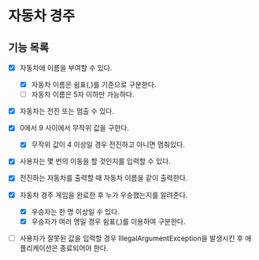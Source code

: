 # 자동차 경주

## 기능 목록

- [X] 자동차에 이름을 부여할 수 있다.
  - [X] 자동차 이름은 쉼표(,)를 기준으로 구분한다.
  - [ ] 자동차 이름은 5자 이하만 가능하다.
- [X] 자동차는 전진 또는 멈출 수 있다.
- [X] 0에서 9 사이에서 무작위 값을 구한다.
  - [X] 무작위 값이 4 이상일 경우 전진하고 아니면 멈춰있다.
- [X] 사용자는 몇 번의 이동을 할 것인지를 입력할 수 있다.
- [X] 전진하는 자동차를 출력할 때 자동차 이름을 같이 출력한다.
- [X] 자동차 경주 게임을 완료한 후 누가 우승했는지를 알려준다.
  - [X] 우승자는 한 명 이상일 수 있다.
  - [X] 우승자가 여러 명일 경우 쉼표(,)를 이용하여 구분한다.
- [ ] 사용자가 잘못된 값을 입력할 경우 IllegalArgumentException을 발생시킨 후 애플리케이션은 종료되어야 한다.

